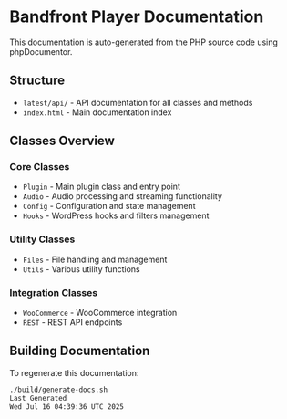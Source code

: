 # Bandfront Player Documentation

This documentation is auto-generated from the PHP source code using phpDocumentor.

## Structure

- `latest/api/` - API documentation for all classes and methods
- `index.html` - Main documentation index

## Classes Overview

### Core Classes
- `Plugin` - Main plugin class and entry point
- `Audio` - Audio processing and streaming functionality
- `Config` - Configuration and state management
- `Hooks` - WordPress hooks and filters management

### Utility Classes
- `Files` - File handling and management
- `Utils` - Various utility functions

### Integration Classes
- `WooCommerce` - WooCommerce integration
- `REST` - REST API endpoints

## Building Documentation

To regenerate this documentation:

```bash
./build/generate-docs.sh
Last Generated
Wed Jul 16 04:39:36 UTC 2025
